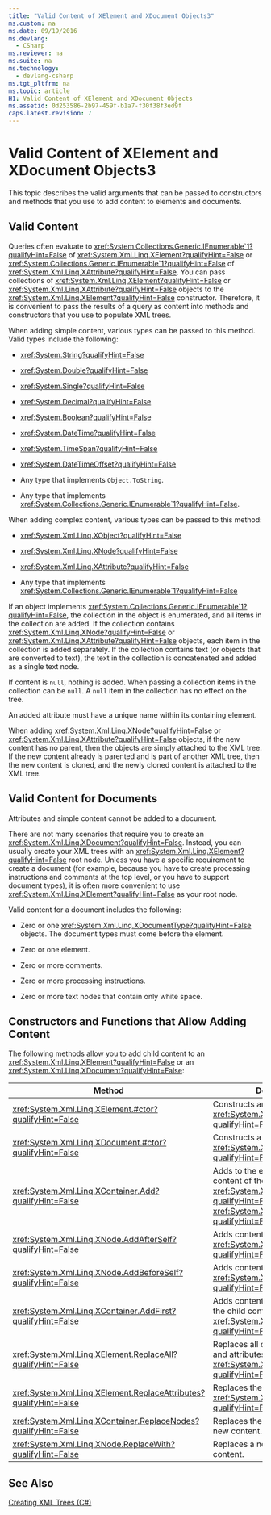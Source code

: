 ```yaml
---
title: "Valid Content of XElement and XDocument Objects3"
ms.custom: na
ms.date: 09/19/2016
ms.devlang: 
  - CSharp
ms.reviewer: na
ms.suite: na
ms.technology: 
  - devlang-csharp
ms.tgt_pltfrm: na
ms.topic: article
H1: Valid Content of XElement and XDocument Objects
ms.assetid: 0d253586-2b97-459f-b1a7-f30f38f3ed9f
caps.latest.revision: 7
---
```

# Valid Content of XElement and XDocument Objects3
This topic describes the valid arguments that can be passed to constructors and methods that you use to add content to elements and documents.  
  
## Valid Content  
 Queries often evaluate to <xref:System.Collections.Generic.IEnumerable`1?qualifyHint=False> of <xref:System.Xml.Linq.XElement?qualifyHint=False> or <xref:System.Collections.Generic.IEnumerable`1?qualifyHint=False> of <xref:System.Xml.Linq.XAttribute?qualifyHint=False>. You can pass collections of <xref:System.Xml.Linq.XElement?qualifyHint=False> or <xref:System.Xml.Linq.XAttribute?qualifyHint=False> objects to the <xref:System.Xml.Linq.XElement?qualifyHint=False> constructor. Therefore, it is convenient to pass the results of a query as content into methods and constructors that you use to populate XML trees.  
  
 When adding simple content, various types can be passed to this method. Valid types include the following:  
  
-   <xref:System.String?qualifyHint=False>  
  
-   <xref:System.Double?qualifyHint=False>  
  
-   <xref:System.Single?qualifyHint=False>  
  
-   <xref:System.Decimal?qualifyHint=False>  
  
-   <xref:System.Boolean?qualifyHint=False>  
  
-   <xref:System.DateTime?qualifyHint=False>  
  
-   <xref:System.TimeSpan?qualifyHint=False>  
  
-   <xref:System.DateTimeOffset?qualifyHint=False>  
  
-   Any type that implements `Object.ToString`.  
  
-   Any type that implements <xref:System.Collections.Generic.IEnumerable`1?qualifyHint=False>.  
  
 When adding complex content, various types can be passed to this method:  
  
-   <xref:System.Xml.Linq.XObject?qualifyHint=False>  
  
-   <xref:System.Xml.Linq.XNode?qualifyHint=False>  
  
-   <xref:System.Xml.Linq.XAttribute?qualifyHint=False>  
  
-   Any type that implements <xref:System.Collections.Generic.IEnumerable`1?qualifyHint=False>  
  
 If an object implements <xref:System.Collections.Generic.IEnumerable`1?qualifyHint=False>, the collection in the object is enumerated, and all items in the collection are added. If the collection contains <xref:System.Xml.Linq.XNode?qualifyHint=False> or <xref:System.Xml.Linq.XAttribute?qualifyHint=False> objects, each item in the collection is added separately. If the collection contains text (or objects that are converted to text), the text in the collection is concatenated and added as a single text node.  
  
 If content is `null`, nothing is added. When passing a collection items in the collection can be `null`. A `null` item in the collection has no effect on the tree.  
  
 An added attribute must have a unique name within its containing element.  
  
 When adding <xref:System.Xml.Linq.XNode?qualifyHint=False> or <xref:System.Xml.Linq.XAttribute?qualifyHint=False> objects, if the new content has no parent, then the objects are simply attached to the XML tree. If the new content already is parented and is part of another XML tree, then the new content is cloned, and the newly cloned content is attached to the XML tree.  
  
## Valid Content for Documents  
 Attributes and simple content cannot be added to a document.  
  
 There are not many scenarios that require you to create an <xref:System.Xml.Linq.XDocument?qualifyHint=False>. Instead, you can usually create your XML trees with an <xref:System.Xml.Linq.XElement?qualifyHint=False> root node. Unless you have a specific requirement to create a document (for example, because you have to create processing instructions and comments at the top level, or you have to support document types), it is often more convenient to use <xref:System.Xml.Linq.XElement?qualifyHint=False> as your root node.  
  
 Valid content for a document includes the following:  
  
-   Zero or one <xref:System.Xml.Linq.XDocumentType?qualifyHint=False> objects. The document types must come before the element.  
  
-   Zero or one element.  
  
-   Zero or more comments.  
  
-   Zero or more processing instructions.  
  
-   Zero or more text nodes that contain only white space.  
  
## Constructors and Functions that Allow Adding Content  
 The following methods allow you to add child content to an <xref:System.Xml.Linq.XElement?qualifyHint=False> or an <xref:System.Xml.Linq.XDocument?qualifyHint=False>:  
  
|Method|Description|  
|------------|-----------------|  
|<xref:System.Xml.Linq.XElement.#ctor?qualifyHint=False>|Constructs an <xref:System.Xml.Linq.XElement?qualifyHint=False>.|  
|<xref:System.Xml.Linq.XDocument.#ctor?qualifyHint=False>|Constructs a <xref:System.Xml.Linq.XDocument?qualifyHint=False>.|  
|<xref:System.Xml.Linq.XContainer.Add?qualifyHint=False>|Adds to the end of the child content of the <xref:System.Xml.Linq.XElement?qualifyHint=False> or <xref:System.Xml.Linq.XDocument?qualifyHint=False>.|  
|<xref:System.Xml.Linq.XNode.AddAfterSelf?qualifyHint=False>|Adds content after the <xref:System.Xml.Linq.XNode?qualifyHint=False>.|  
|<xref:System.Xml.Linq.XNode.AddBeforeSelf?qualifyHint=False>|Adds content before the <xref:System.Xml.Linq.XNode?qualifyHint=False>.|  
|<xref:System.Xml.Linq.XContainer.AddFirst?qualifyHint=False>|Adds content at the beginning of the child content of the <xref:System.Xml.Linq.XContainer?qualifyHint=False>.|  
|<xref:System.Xml.Linq.XElement.ReplaceAll?qualifyHint=False>|Replaces all content (child nodes and attributes) of an <xref:System.Xml.Linq.XElement?qualifyHint=False>.|  
|<xref:System.Xml.Linq.XElement.ReplaceAttributes?qualifyHint=False>|Replaces the attributes of an <xref:System.Xml.Linq.XElement?qualifyHint=False>.|  
|<xref:System.Xml.Linq.XContainer.ReplaceNodes?qualifyHint=False>|Replaces the children nodes with new content.|  
|<xref:System.Xml.Linq.XNode.ReplaceWith?qualifyHint=False>|Replaces a node with new content.|  
  
## See Also  
 [Creating XML Trees (C#)](../Topic/Creating%20XML%20Trees%20\(C%23\).md)